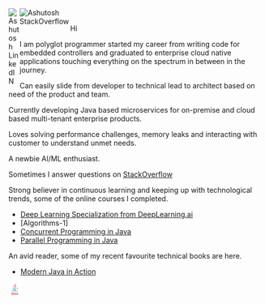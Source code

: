 <a href="https://www.linkedin.com/in/ashutosh-solanki-1562337/">
  <img align="left" alt="Ashutosh LinkedIN" width="22px" src="https://raw.githubusercontent.com/peterthehan/peterthehan/master/assets/linkedin.svg" />
</a>
<a href="https://stackoverflow.com/users/694143/asolanki">
<img align="left" alt="Ashutosh StackOverflow" width="100px" src="https://stackoverflow.design/assets/img/logos/so/logo-stackoverflow.svg" />
</a>
<br />

Hi

I am polyglot programmer started my career from writing code for embedded controllers and graduated to enterprise cloud native applications touching everything on the spectrum in between in the journey. 

Can easily slide from developer to technical lead to architect based on need of the product and team.

Currently developing Java based microservices for on-premise and cloud based multi-tenant enterprise products. 

Loves solving performance challenges, memory leaks and interacting with customer to understand unmet needs.

A newbie AI/ML enthusiast.

Sometimes I answer questions on [StackOverflow](https://stackoverflow.com/users/694143/asolanki)

Strong believer in continuous learning and keeping up with technological trends, some of the online courses I completed. 

- [Deep Learning Specialization from DeepLearning.ai](https://www.coursera.org/account/accomplishments/specialization/64UC7K8E96ZK)
- [Algorithms-1]
- [Concurrent Programming in Java](https://coursera.org/share/e8acb31fe73e15b11ca931c59933479b)
- [Parallel Programming in Java](https://coursera.org/share/c8c564ab0963bcc530dbfed3f2b15fc8)

An avid reader, some of my recent favourite technical books are here.
- [Modern Java in Action](https://www.amazon.com/Modern-Java-Action-functional-programming/dp/1617293563/ref=sr_1_1?crid=1NT4THS40BYM2&dchild=1&keywords=modern+java+in+action&qid=1609400361&sprefix=Modern+Java+%2Caps%2C404&sr=8-1)

<code><img height="25px" width="25px" src="https://raw.githubusercontent.com/devicons/devicon/master/icons/java/java-original-wordmark.svg"></code>


